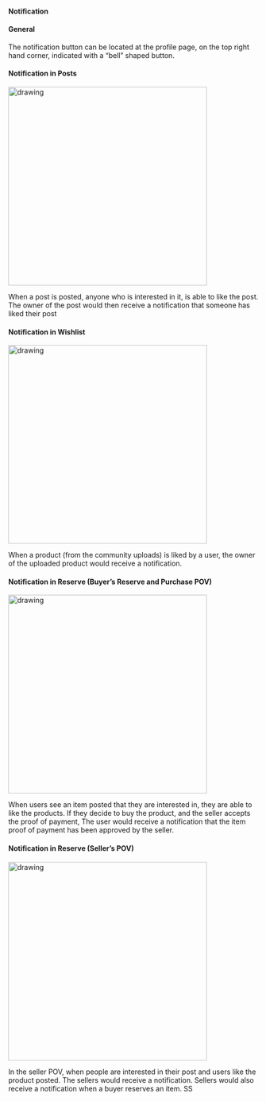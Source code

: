 #### Notification 
#### General 
The notification button can be located at the profile page, on the top right hand corner, indicated with a “bell” shaped button. 
#### Notification in Posts 
<img src="https://user-images.githubusercontent.com/94032188/182041931-8d03c952-8399-4de5-b40e-9b69114f0b41.jpg" alt="drawing" width="400"/>

When a post is posted, anyone who is interested in it, is able to like the post. The owner of the post would then receive a notification that someone has liked their post

#### Notification in Wishlist 
<img src="https://user-images.githubusercontent.com/94032188/182042755-24091d33-6b5b-4550-a8f7-485a774c41b3.jpg" alt="drawing" width="400"/>

When a product (from the community uploads) is liked by a user, the owner of the uploaded product would receive a notification. 

#### Notification in Reserve (Buyer’s Reserve and Purchase POV)
<img src="https://user-images.githubusercontent.com/94032188/182040192-3b7b4e79-4b85-43bc-9fcb-20a468154942.jpg" alt="drawing" width="400"/>

When users see an item posted that they are interested in, they are able to like the products. If they decide to buy the product, and the seller accepts the proof of payment, The user would receive a notification that the item proof of payment has been approved by the seller. 

#### Notification in Reserve (Seller’s POV)
<img src="https://user-images.githubusercontent.com/94032188/182040116-4582c383-2552-4feb-8404-83e70ca59a52.jpg" alt="drawing" width="400"/>

In the seller POV, when people are interested in their post and users like the product posted. The sellers would receive a notification. Sellers would also receive a notification when a buyer reserves an item.
SS
